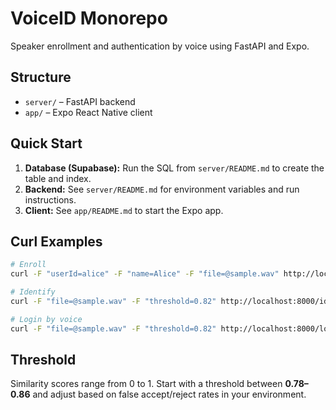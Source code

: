 # VoiceID Monorepo

Speaker enrollment and authentication by voice using FastAPI and Expo.

## Structure

- `server/` – FastAPI backend
- `app/` – Expo React Native client

## Quick Start

1. **Database (Supabase):**
   Run the SQL from `server/README.md` to create the table and index.
2. **Backend:**
   See `server/README.md` for environment variables and run instructions.
3. **Client:**
   See `app/README.md` to start the Expo app.

## Curl Examples

```bash
# Enroll
curl -F "userId=alice" -F "name=Alice" -F "file=@sample.wav" http://localhost:8000/enroll

# Identify
curl -F "file=@sample.wav" -F "threshold=0.82" http://localhost:8000/identify

# Login by voice
curl -F "file=@sample.wav" -F "threshold=0.82" http://localhost:8000/login-by-voice
```

## Threshold

Similarity scores range from 0 to 1. Start with a threshold between **0.78–0.86** and adjust based on false accept/reject rates in your environment.
